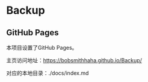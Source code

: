 # Backup



## GitHub Pages

本项目设置了GitHub Pages。

主页访问地址：https://bobsmithhaha.github.io/Backup/

对应的本地目录：./docs/index.md











